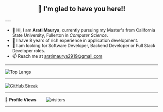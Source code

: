 <!-- README FILE CODE -->

<!-- WAKING HAND WITH GOOD TO HAVE YOU TEXT-->
<h2 align=center>👋 I'm glad to have you here!!</h2>
---
<!--ABOUT ME CODE-->

- 👋 Hi, I am **Arati Maurya**, currently pursuing my Master's from California State University, Fullerton in *Computer Science*. <br>
- 👀 I have 8 years of rich experience in application development. <br>
- 🌱 I am looking for Software Developer, Backend Developer or Full Stack Developer roles.<br>
- 📫 Reach me at aratimaurya2919@gmail.com <br>

---

<!--  TOP LANGUAGES STATISTICS -->
 [![Top Langs](https://github-readme-stats.vercel.app/api/top-langs/?username=aratimauryacsuf&theme=dark&layout=compact&align=right&width=40%)](https://github.com/aratimauryacsuf/github-readme-stats)
 
---

<!--  CONTRIBUTION AND STREAK BLOCK -->
 [![GitHub Streak](https://github-readme-streak-stats.herokuapp.com/?user=aratimauryacsuf&currStreakNum=2FD3EB&fire=pink&sideLabels=F00&theme=nightowl)](https://git.io/streak-stats)       
         
---
<!-- ACTIVITY GRAPH TRACKER 
[![arati's github activity graph](https://activity-graph.herokuapp.com/graph?username=aratimauryacsuf&theme=react-dark)](https://github.com/riti2409/github-readme-activity-graph)
-->



<!--  PROFILES VIEWS -->
🌱 **Profile Views**&nbsp;&nbsp;&nbsp;&nbsp;&nbsp;&nbsp;&nbsp;
![visitors](https://profile-counter.glitch.me/aratimauryacsuf/count.svg?align=center)

---

<!-- commented for now   ![My github stats](https://github-readme-stats.vercel.app/api?username=aratimauryacsuf&show_icons=true&title_color=fff&icon_color=79ff97&text_color=9f9f9f&bg_color=151515&count_private=true&width=40%&align=left) 

-->



 
